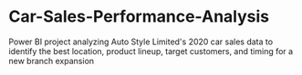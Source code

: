 # Car-Sales-Performance-Analysis
Power BI project analyzing Auto Style Limited's 2020 car sales data to identify the best location, product lineup, target customers, and timing for a new branch expansion

